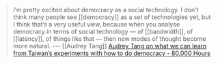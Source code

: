 
> I’m pretty excited about democracy as a social technology.
>  I don’t think many people see [[democracy]] as a set of technologies yet, but I think that’s a very useful view, because when you analyse democracy in terms of social technology — of [[bandwidth]], of [[latency]], of things like that — then new modes of thought become more natural. ---  [[Audrey Tang]]
[Audrey Tang on what we can learn from Taiwan’s experiments with how to do democracy - 80,000 Hours](https://80000hours.org/podcast/episodes/audrey-tang-what-we-can-learn-from-taiwan/)
